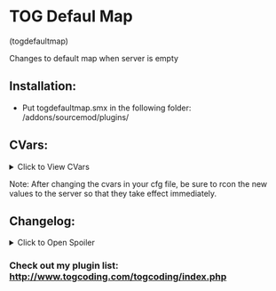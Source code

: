 # TOG Defaul Map
(togdefaultmap)

Changes to default map when server is empty


## Installation:
* Put togdefaultmap.smx in the following folder: /addons/sourcemod/plugins/


## CVars:
<details><summary>Click to View CVars</summary>
<p>

* **togdefaultmap_map** - Map to change to when the server is empty.
</p>
</details>


Note: After changing the cvars in your cfg file, be sure to rcon the new values to the server so that they take effect immediately.



## Changelog:
<details>
<summary>Click to Open Spoiler</summary>
<p>
	1.0.2
		*	Added check for if current map is the default to ensure it doesnt try to map change if it is already on the correct map.
		*	Added timer validation to make sure that timers from the previous map dont fire in the next.
			They shouldnt due to flag TIMER_FLAG_NO_MAPCHANGE, but there is documentation out there than notes that TIMER_FLAG_NO_MAPCHANGE has some bugs.
	1.0.1
		*	Updated to new syntax.
	1.0
		*	Initial creation.
</p>
</details>






### Check out my plugin list: http://www.togcoding.com/togcoding/index.php
